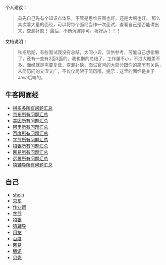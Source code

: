 个人建议：

>  首先自己先有个知识点体系，不管是思维导图也好，还是大纲也好。
> 那么其次看大量的面经，可以将每个面经当作一次面试，查看自己是否能讲出来，查漏补缺！
> 最后，不断沉淀即可。祝好运！！！

文档说明：

> 秋招后期，有些面试我没有总结，大同小异，仅供参考，可能自己想偷懒了，还有一些有2面3面的，我也懒的总结了，工作量不小，不过大概差不多，面经就是需要复盘，查漏补缺，面试官问的大部分跟你的简历有关系，从简历问的又深又广，不仅仅局限于简历哦，提示：这里的面经是关于Java后端的。

## 牛客网面经

- [拼多多所有问题汇总](拼多多所有问题汇总.md)
- [京东所有问题汇总](京东所有问题汇总.md)
- [美团所有问题汇总](拼多多所有问题汇总.md)
- [阿里所有问题汇总](阿里所有问题汇总.md)
- [百度所有问题汇总](百度所有问题汇总.md)
- [字节所有问题汇总](字节所有问题汇总.md)
- [招银所有问题汇总](招银所有问题汇总.md)
- [网易所有问题汇总](网易所有问题汇总.md)
- [远景所有问题汇总](远景所有问题汇总.md)
- [猿辅导所有问题汇总](猿辅导所有问题汇总.md)

## 自己

- [shein](myshein.md)
- [京东](my京东.md)
- [作业帮](my作业帮.md)
- [字节](my字节.md)
- [招银](my招银.md)
- [猿辅导](my猿辅导.md)
- [用友](my用友.md)
- [百度](my百度.md)
- [网易](my网易.md)
- [腾讯](my腾讯.md)
- [贝壳](my贝壳.md)
